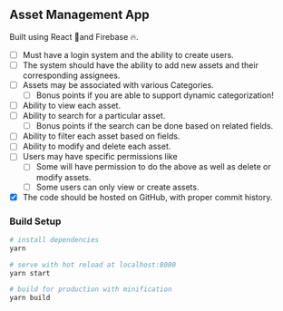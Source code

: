 ## Asset Management App

Built using React 🌟and Firebase 🔥.

- [ ] Must have a login system and the ability to create users.
- [ ] The system should have the ability to add new assets and their corresponding assignees.
- [ ] Assets may be associated with various Categories. 
    - [ ] Bonus points if you are able to support dynamic categorization!
- [ ] Ability to view each asset.
- [ ] Ability to search for a particular asset. 
    - [ ] Bonus points if the search can be done based on related fields.
- [ ] Ability to filter each asset based on fields.
- [ ] Ability to modify and delete each asset.
- [ ] Users may have specific permissions like
   - [ ] Some will have permission to do the above as well as delete or modify assets.
   - [ ] Some users can only view or create assets.
- [x] The code should be hosted on GitHub, with proper commit history.

### Build Setup

``` bash
# install dependencies
yarn

# serve with hot reload at localhost:8080
yarn start

# build for production with minification
yarn build

```